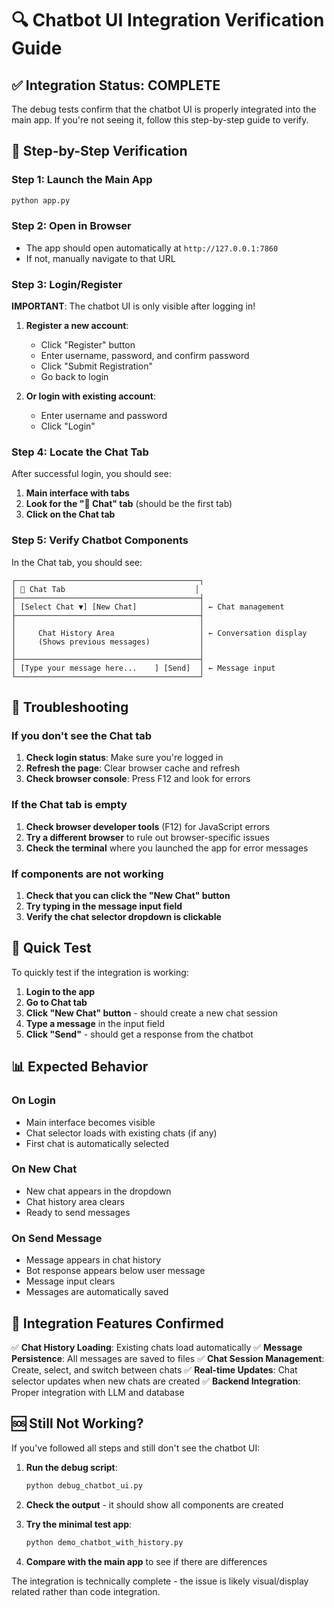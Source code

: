 # 🔍 Chatbot UI Integration Verification Guide

## ✅ Integration Status: COMPLETE

The debug tests confirm that the chatbot UI is properly integrated into the main app. If you're not seeing it, follow this step-by-step guide to verify.

## 🚀 Step-by-Step Verification

### Step 1: Launch the Main App

```bash
python app.py
```

### Step 2: Open in Browser

- The app should open automatically at `http://127.0.0.1:7860`
- If not, manually navigate to that URL

### Step 3: Login/Register

**IMPORTANT**: The chatbot UI is only visible after logging in!

1. **Register a new account**:
   - Click "Register" button
   - Enter username, password, and confirm password
   - Click "Submit Registration"
   - Go back to login

2. **Or login with existing account**:
   - Enter username and password
   - Click "Login"

### Step 4: Locate the Chat Tab

After successful login, you should see:

1. **Main interface with tabs**
2. **Look for the "💬 Chat" tab** (should be the first tab)
3. **Click on the Chat tab**

### Step 5: Verify Chatbot Components

In the Chat tab, you should see:

```
┌─────────────────────────────────────────┐
│ 💬 Chat Tab                             │
├─────────────────────────────────────────┤
│ [Select Chat ▼] [New Chat]              │ ← Chat management
├─────────────────────────────────────────┤
│                                         │
│     Chat History Area                   │ ← Conversation display
│     (Shows previous messages)           │
│                                         │
├─────────────────────────────────────────┤
│ [Type your message here...    ] [Send]  │ ← Message input
└─────────────────────────────────────────┘
```

## 🔧 Troubleshooting

### If you don't see the Chat tab

1. **Check login status**: Make sure you're logged in
2. **Refresh the page**: Clear browser cache and refresh
3. **Check browser console**: Press F12 and look for errors

### If the Chat tab is empty

1. **Check browser developer tools** (F12) for JavaScript errors
2. **Try a different browser** to rule out browser-specific issues
3. **Check the terminal** where you launched the app for error messages

### If components are not working

1. **Check that you can click the "New Chat" button**
2. **Try typing in the message input field**
3. **Verify the chat selector dropdown is clickable**

## 🧪 Quick Test

To quickly test if the integration is working:

1. **Login to the app**
2. **Go to Chat tab**
3. **Click "New Chat" button** - should create a new chat session
4. **Type a message** in the input field
5. **Click "Send"** - should get a response from the chatbot

## 📊 Expected Behavior

### On Login

- Main interface becomes visible
- Chat selector loads with existing chats (if any)
- First chat is automatically selected

### On New Chat

- New chat appears in the dropdown
- Chat history area clears
- Ready to send messages

### On Send Message

- Message appears in chat history
- Bot response appears below user message
- Message input clears
- Messages are automatically saved

## 🎯 Integration Features Confirmed

✅ **Chat History Loading**: Existing chats load automatically
✅ **Message Persistence**: All messages are saved to files
✅ **Chat Session Management**: Create, select, and switch between chats
✅ **Real-time Updates**: Chat selector updates when new chats are created
✅ **Backend Integration**: Proper integration with LLM and database

## 🆘 Still Not Working?

If you've followed all steps and still don't see the chatbot UI:

1. **Run the debug script**:

   ```bash
   python debug_chatbot_ui.py
   ```

2. **Check the output** - it should show all components are created

3. **Try the minimal test app**:

   ```bash
   python demo_chatbot_with_history.py
   ```

4. **Compare with the main app** to see if there are differences

The integration is technically complete - the issue is likely visual/display related rather than code integration.
